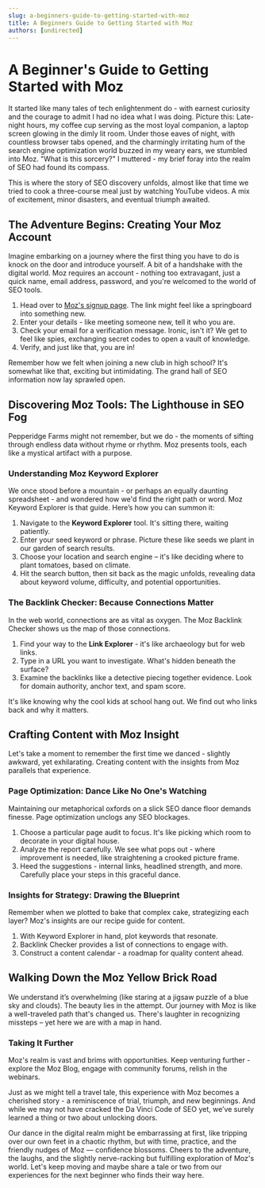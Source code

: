 ```yaml
---
slug: a-beginners-guide-to-getting-started-with-moz
title: A Beginners Guide to Getting Started with Moz
authors: [undirected]
---
```



# A Beginner's Guide to Getting Started with Moz

It started like many tales of tech enlightenment do - with earnest curiosity and the courage to admit I had no idea what I was doing. Picture this: Late-night hours, my coffee cup serving as the most loyal companion, a laptop screen glowing in the dimly lit room. Under those eaves of night, with countless browser tabs opened, and the charmingly irritating hum of the search engine optimization world buzzed in my weary ears, we stumbled into Moz. "What is this sorcery?" I muttered - my brief foray into the realm of SEO had found its compass.

This is where the story of SEO discovery unfolds, almost like that time we tried to cook a three-course meal just by watching YouTube videos. A mix of excitement, minor disasters, and eventual triumph awaited.

## The Adventure Begins: Creating Your Moz Account

Imagine embarking on a journey where the first thing you have to do is knock on the door and introduce yourself. A bit of a handshake with the digital world. Moz requires an account - nothing too extravagant, just a quick name, email address, password, and you're welcomed to the world of SEO tools.

1. Head over to [Moz's signup page](https://moz.com/products/pro). The link might feel like a springboard into something new.
2. Enter your details - like meeting someone new, tell it who you are.
3. Check your email for a verification message. Ironic, isn't it? We get to feel like spies, exchanging secret codes to open a vault of knowledge.
4. Verify, and just like that, you are in!

Remember how we felt when joining a new club in high school? It's somewhat like that, exciting but intimidating. The grand hall of SEO information now lay sprawled open.

## Discovering Moz Tools: The Lighthouse in SEO Fog

Pepperidge Farms might not remember, but we do - the moments of sifting through endless data without rhyme or rhythm. Moz presents tools, each like a mystical artifact with a purpose.

### Understanding Moz Keyword Explorer

We once stood before a mountain - or perhaps an equally daunting spreadsheet - and wondered how we'd find the right path or word. Moz Keyword Explorer is that guide. Here’s how you can summon it:

1. Navigate to the **Keyword Explorer** tool. It's sitting there, waiting patiently.
2. Enter your seed keyword or phrase. Picture these like seeds we plant in our garden of search results.
3. Choose your location and search engine – it's like deciding where to plant tomatoes, based on climate.
4. Hit the search button, then sit back as the magic unfolds, revealing data about keyword volume, difficulty, and potential opportunities.

### The Backlink Checker: Because Connections Matter

In the web world, connections are as vital as oxygen. The Moz Backlink Checker shows us the map of those connections.

1. Find your way to the **Link Explorer** - it's like archaeology but for web links.
2. Type in a URL you want to investigate. What's hidden beneath the surface?
3. Examine the backlinks like a detective piecing together evidence. Look for domain authority, anchor text, and spam score.

It's like knowing why the cool kids at school hang out. We find out who links back and why it matters.

## Crafting Content with Moz Insight

Let's take a moment to remember the first time we danced - slightly awkward, yet exhilarating. Creating content with the insights from Moz parallels that experience.

### Page Optimization: Dance Like No One's Watching

Maintaining our metaphorical oxfords on a slick SEO dance floor demands finesse. Page optimization unclogs any SEO blockages.

1. Choose a particular page audit to focus. It's like picking which room to decorate in your digital house.
2. Analyze the report carefully. We see what pops out - where improvement is needed, like straightening a crooked picture frame.
3. Heed the suggestions - internal links, headlined strength, and more. Carefully place your steps in this graceful dance.

### Insights for Strategy: Drawing the Blueprint

Remember when we plotted to bake that complex cake, strategizing each layer? Moz's insights are our recipe guide for content.

1. With Keyword Explorer in hand, plot keywords that resonate.
2. Backlink Checker provides a list of connections to engage with.
3. Construct a content calendar - a roadmap for quality content ahead.

## Walking Down the Moz Yellow Brick Road

We understand it’s overwhelming (like staring at a jigsaw puzzle of a blue sky and clouds). The beauty lies in the attempt. Our journey with Moz is like a well-traveled path that's changed us. There's laughter in recognizing missteps – yet here we are with a map in hand.

### Taking It Further

Moz's realm is vast and brims with opportunities. Keep venturing further - explore the Moz Blog, engage with community forums, relish in the webinars.

Just as we might tell a travel tale, this experience with Moz becomes a cherished story - a reminiscence of trial, triumph, and new beginnings. And while we may not have cracked the Da Vinci Code of SEO yet, we’ve surely learned a thing or two about unlocking doors.

Our dance in the digital realm might be embarrassing at first, like tripping over our own feet in a chaotic rhythm, but with time, practice, and the friendly nudges of Moz — confidence blossoms. Cheers to the adventure, the laughs, and the slightly nerve-racking but fulfilling exploration of Moz's world. Let's keep moving and maybe share a tale or two from our experiences for the next beginner who finds their way here.